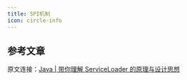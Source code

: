```yaml
---
title: SPI机制
icon: circle-info
---
```


## 参考文章
原文连接：[Java | 带你理解 ServiceLoader 的原理与设计思想](https://juejin.cn/post/6867869041692966925)
